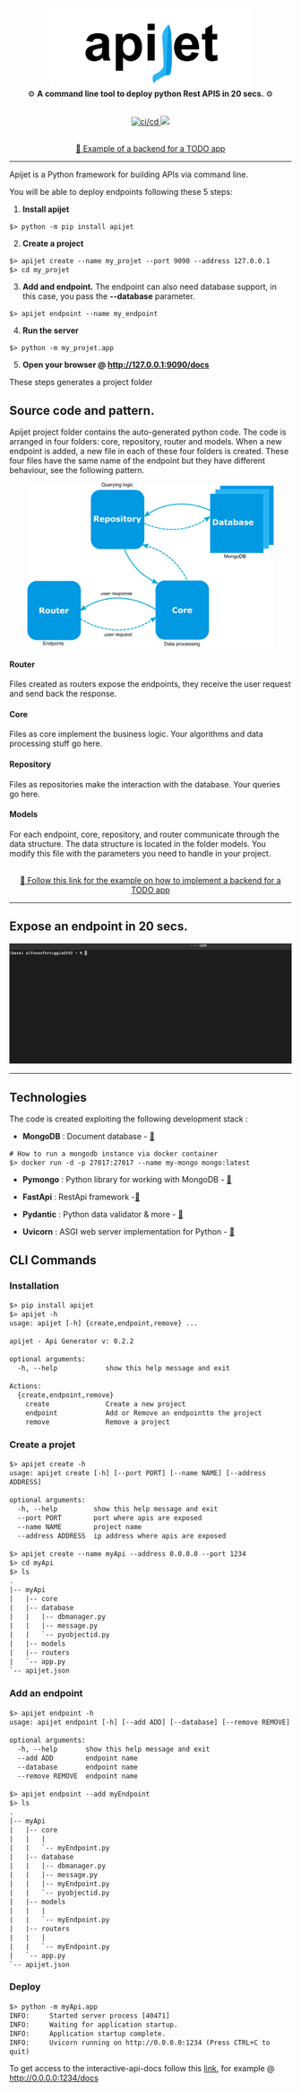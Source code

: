 <div align="center">
  <img src="apijet.png" width="360" />
</div>

<div align="center">
  ⚙ <strong>A command line tool to deploy python Rest APIS in 20 secs.</strong> ⚙
</div>
<br/>

<p align="center">
  
  <a target="_blank" rel="noopener noreferrer" href="https://github.com/Arfius/apijet/actions/workflows/test.yml/badge.svg">
    <img src="https://github.com/Arfius/apijet/actions/workflows/test.yml/badge.svg" alt="ci/cd" style="max-width: 100%;"/>
  </a>

  <a target="_blank"  href="https://twitter.com/alfarruggia">
    <img src="https://img.shields.io/twitter/follow/alfarruggia"/>
  </a>
</p>

<p align="center">
  <br/>
  <a style="{text-decoration: none;} " target="_blank"  href="https://medium.com/p/de089348c498"> 🔗 Example of a backend for a TODO app </a>
</p>

---

Apijet is a Python framework for building APIs via command line.

You will be able to deploy endpoints following these 5 steps:

1. **Install apijet**
```
$> python -m pip install apijet
```
2. **Create a project**
```
$> apijet create --name my_projet --port 9090 --address 127.0.0.1
$> cd my_projet
```
3. **Add and endpoint.**
The endpoint can also need database support, in this case, you pass the **--database** parameter.
```
$> apijet endpoint --name my_endpoint
```
4. **Run the server**
```
$> python -m my_projet.app
```
5. **Open your browser @ http://127.0.0.1:9090/docs**

These steps generates a project folder 

## Source code and pattern.

Apijet project folder contains the auto-generated python code. The code is arranged in four folders: core, repository, router and models. When a new endpoint is added, a new file in each of these four folders is created. These four files have the same name of the endpoint but they have different behaviour, see the following pattern.

<div align="center">
  <img src="pattern.png" width="440" />
</div>

#### Router 
Files created as routers expose the endpoints, they receive the user request and send back the response.

#### Core
Files as core implement the business logic. Your algorithms and data processing stuff go here.

#### Repository
Files as repositories make the interaction with the database. Your queries go here.

#### Models
For each endpoint, core, repository, and router communicate through the data structure. The data structure is located in the folder models. You modify this file with the parameters you need to handle in your project.


<p align="center">
 <br/>
   <a style="{text-decoration: none;} " target="_blank"  href="https://medium.com/p/de089348c498"> 🔗 Follow this link for the example on how to implement a backend for a TODO app </a>
</p>

---
## Expose an endpoint in 20 secs.

![Alt Text](example.gif)

---
## Technologies

The code is created exploiting  the following development stack :

- **MongoDB** : Document database - [🔗](https://www.mongodb.com/)

```
# How to run a mongodb instance via docker container
$> docker run -d -p 27017:27017 --name my-mongo mongo:latest

``` 

- **Pymongo** : Python library for working with MongoDB - [🔗](https://pymongo.readthedocs.io/en/stable/)

- **FastApi** : RestApi framework -[🔗](https://fastapi.tiangolo.com/)

- **Pydantic** : Python data validator & more - [🔗](https://pydantic-docs.helpmanual.io/)

- **Uvicorn** : ASGI web server implementation for Python - [🔗](https://www.uvicorn.org/)

## CLI Commands


### Installation
```
$> pip install apijet 
$> apijet -h
usage: apijet [-h] {create,endpoint,remove} ...

apijet - Api Generator v: 0.2.2

optional arguments:
  -h, --help            show this help message and exit

Actions:
  {create,endpoint,remove}
    create              Create a new project
    endpoint            Add or Remove an endpointto the project
    remove              Remove a project
```

### Create a projet
```
$> apijet create -h
usage: apijet create [-h] [--port PORT] [--name NAME] [--address ADDRESS]

optional arguments:
  -h, --help         show this help message and exit
  --port PORT        port where apis are exposed
  --name NAME        project name
  --address ADDRESS  ip address where apis are exposed

$> apijet create --name myApi --address 0.0.0.0 --port 1234
$> cd myApi
$> ls 
.
|-- myApi
|   |-- core
|   |-- database
|   |   |-- dbmanager.py
|   |   |-- message.py
|   |   `-- pyobjectid.py
|   |-- models
|   |-- routers
|   `-- app.py
`-- apijet.json
```

### Add an endpoint
```
$> apijet endpoint -h
usage: apijet endpoint [-h] [--add ADD] [--database] [--remove REMOVE]

optional arguments:
  -h, --help       show this help message and exit
  --add ADD        endpoint name
  --database       endpoint name
  --remove REMOVE  endpoint name
  
$> apijet endpoint --add myEndpoint
$> ls 
.
|-- myApi
|   |-- core
|   |   |
|   |   `-- myEndpoint.py
|   |-- database
|   |   |-- dbmanager.py
|   |   |-- message.py
|   |   |-- myEndpoint.py
|   |   `-- pyobjectid.py
|   |-- models
|   |   |
|   |   `-- myEndpoint.py
|   |-- routers
|   |   |
|   |   `-- myEndpoint.py
|   `-- app.py
`-- apijet.json
```
### Deploy

```
$> python -m myApi.app
INFO:     Started server process [40471]
INFO:     Waiting for application startup.
INFO:     Application startup complete.
INFO:     Uvicorn running on http://0.0.0.0:1234 (Press CTRL+C to quit)
```
To get access to the interactive-api-docs follow this [link](https://fastapi.tiangolo.com/#interactive-api-docs), for example @ http://0.0.0.0:1234/docs